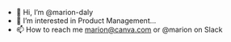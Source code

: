 - 👋 Hi, I’m @marion-daly
- 👀 I’m interested in Product Management...
- 📫 How to reach me marion@canva.com or @marion on Slack

<!---
marion-daly/marion-daly is a ✨ special ✨ repository because its `README.md` (this file) appears on your GitHub profile.
You can click the Preview link to take a look at your changes.
--->
